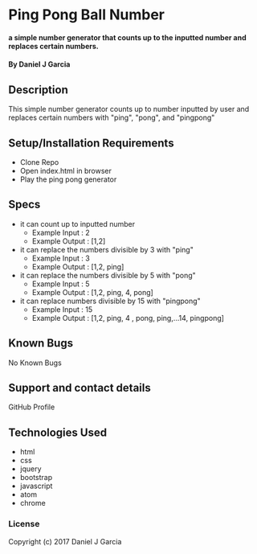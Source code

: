 # Ping Pong Ball Number

#### a simple number generator that counts up to the inputted number and replaces certain numbers.

#### By Daniel J Garcia

## Description

This simple number generator counts up to number inputted by user and replaces certain numbers with "ping", "pong", and "pingpong"

## Setup/Installation Requirements

* Clone Repo
* Open index.html in browser
* Play the ping pong generator

## Specs

* it can count up to inputted number
    * Example Input : 2
    * Example Output : [1,2]
* it can replace the numbers divisible by 3 with "ping"
    * Example Input : 3
    * Example Output : [1,2, ping]
* it can replace the numbers divisible by 5 with "pong"
    * Example Input : 5
    * Example Output : [1,2, ping, 4, pong]
* it can replace numbers divisible by 15 with "pingpong"
    * Example Input : 15
    * Example Output : [1,2, ping, 4 , pong, ping,...14, pingpong]

## Known Bugs

No Known Bugs

## Support and contact details

GitHub Profile

## Technologies Used

* html
* css
* jquery
* bootstrap
* javascript
* atom
* chrome

### License

Copyright (c) 2017 Daniel J Garcia
